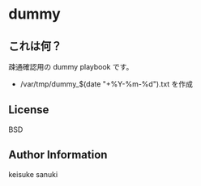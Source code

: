 dummy
=========

## これは何？

疎通確認用の dummy playbook です。

- /var/tmp/dummy_$(date "+%Y-%m-%d").txt を作成

License
-------

BSD

Author Information
------------------

keisuke sanuki
